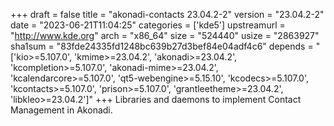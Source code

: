 +++
draft = false
title = "akonadi-contacts 23.04.2-2"
version = "23.04.2-2"
date = "2023-06-21T11:04:25"
categories = ['kde5']
upstreamurl = "http://www.kde.org"
arch = "x86_64"
size = "524440"
usize = "2863927"
sha1sum = "83fde24335fd1248bc639b27d3bef84e04adf4c6"
depends = "['kio>=5.107.0', 'kmime>=23.04.2', 'akonadi>=23.04.2', 'kcompletion>=5.107.0', 'akonadi-mime>=23.04.2', 'kcalendarcore>=5.107.0', 'qt5-webengine>=5.15.10', 'kcodecs>=5.107.0', 'kcontacts>=5.107.0', 'prison>=5.107.0', 'grantleetheme>=23.04.2', 'libkleo>=23.04.2']"
+++
Libraries and daemons to implement Contact Management in Akonadi.